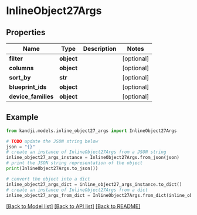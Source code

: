 # InlineObject27Args


## Properties

Name | Type | Description | Notes
------------ | ------------- | ------------- | -------------
**filter** | **object** |  | [optional] 
**columns** | **object** |  | [optional] 
**sort_by** | **str** |  | [optional] 
**blueprint_ids** | **object** |  | [optional] 
**device_families** | **object** |  | [optional] 

## Example

```python
from kandji.models.inline_object27_args import InlineObject27Args

# TODO update the JSON string below
json = "{}"
# create an instance of InlineObject27Args from a JSON string
inline_object27_args_instance = InlineObject27Args.from_json(json)
# print the JSON string representation of the object
print(InlineObject27Args.to_json())

# convert the object into a dict
inline_object27_args_dict = inline_object27_args_instance.to_dict()
# create an instance of InlineObject27Args from a dict
inline_object27_args_from_dict = InlineObject27Args.from_dict(inline_object27_args_dict)
```
[[Back to Model list]](../README.md#documentation-for-models) [[Back to API list]](../README.md#documentation-for-api-endpoints) [[Back to README]](../README.md)


